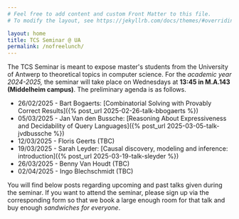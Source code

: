 ```yaml
---
# Feel free to add content and custom Front Matter to this file.
# To modify the layout, see https://jekyllrb.com/docs/themes/#overriding-theme-defaults

layout: home
title: TCS Seminar @ UA
permalink: /nofreelunch/
---
```


The TCS Seminar is meant to expose master's students from the University of
Antwerp to theoretical topics in computer science. For the *academic year
2024-2025,* the seminar will take place on Wednesdays at **13:45 in
M.A.143 (Middelheim campus)**.  The preliminary agenda is as follows.
* 26/02/2025 - Bart Bogaerts: [Combinatorial Solving with Provably Correct Results]({% post_url 2025-02-26-talk-bbogaerts %})
* 05/03/2025 - Jan Van den Bussche: [Reasoning About Expressiveness and
  Decidability of Query Languages]({% post_url 2025-03-05-talk-jvdbussche %})
* 12/03/2025 - Floris Geerts (TBC)
* 19/03/2025 - Sarah Leyder: [Causal discovery, modeling and inference: introduction]({% post_url 2025-03-19-talk-sleyder %})
* 26/03/2025 - Benny Van Houdt (TBC)
* 02/04/2025 - Ingo Blechschmidt (TBC)

You will find below posts regarding upcoming and past talks given during the
seminar. If you want to attend the seminar, please sign up via the
corresponding form so that we book a large enough room for that talk and buy
enough *sandwiches for everyone*.
